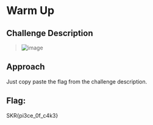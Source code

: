 # Warm Up

## Challenge Description
> ![image](https://github.com/user-attachments/assets/472978d2-67d4-4182-b7a5-2d2aad412792)


## Approach
Just copy paste the flag from the challenge description.


## Flag: 
SKR{pi3ce_0f_c4k3}


   



